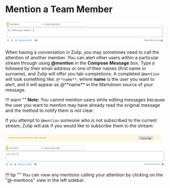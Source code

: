 # Mention a Team Member

![@-mention a team member](/static/images/help/mention_user.png)

When having a conversation in Zulip, you may sometimes need to call
the attention of another member. You can alert other
users within a particular stream through using **@mention** in
the **Compose Message** box. Type `@` followed by their email address or one of
their names (first name or surname), and
Zulip will offer you tab-completions. A completed `@mention` will look
something like: `@**name**`, where **name** is the user you want to alert, and it
will appear as @\*\*name\*\* in the Markdown source of your message.

!!! warn ""
    **Note:** You cannot mention users while editing messages because the user you
    want to mention may have already read the original message and the method to
    notify them is not clear.

If you attempt to `@mention` someone who is not subscribed to the
current stream, Zulip will ask if you would like to subscribe them to
the stream:

![A User Who is Not Subscribed](/static/images/help/mention_user_not_subscribed.png)

!!! tip ""
    You can view any mentions calling your attention by clicking on the
    "@-mentions" view in the left sidebar.
